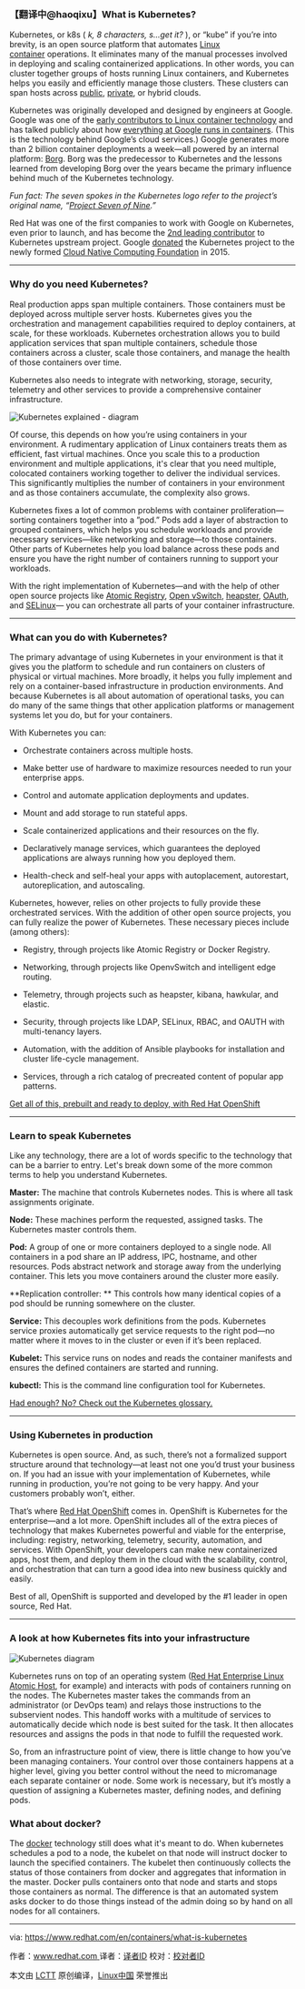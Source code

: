 ### 【翻译中@haoqixu】What is Kubernetes?

Kubernetes, or k8s ( _k, 8 characters, s...get it?_ ), or “kube” if you’re into brevity, is an open source platform that automates [Linux container][3] operations. It eliminates many of the manual processes involved in deploying and scaling containerized applications. In other words, you can cluster together groups of hosts running Linux containers, and Kubernetes helps you easily and efficiently manage those clusters. These clusters can span hosts across [public][4], [private][5], or hybrid clouds.

Kubernetes was originally developed and designed by engineers at Google. Google was one of the [early contributors to Linux container technology][6] and has talked publicly about how [everything at Google runs in containers][7]. (This is the technology behind Google’s cloud services.) Google generates more than 2 billion container deployments a week—all powered by an internal platform: [Borg][8]. Borg was the predecessor to Kubernetes and the lessons learned from developing Borg over the years became the primary influence behind much of the Kubernetes technology.

 _Fun fact: The seven spokes in the Kubernetes logo refer to the project’s original name, “[Project Seven of Nine][1].”_ 

Red Hat was one of the first companies to work with Google on Kubernetes, even prior to launch, and has become the [2nd leading contributor][9] to Kubernetes upstream project. Google [donated][10] the Kubernetes project to the newly formed [Cloud Native Computing Foundation][11] in 2015.

* * *

### Why do you need Kubernetes?

Real production apps span multiple containers. Those containers must be deployed across multiple server hosts. Kubernetes gives you the orchestration and management capabilities required to deploy containers, at scale, for these workloads. Kubernetes orchestration allows you to build application services that span multiple containers, schedule those containers across a cluster, scale those containers, and manage the health of those containers over time.

Kubernetes also needs to integrate with networking, storage, security, telemetry and other services to provide a comprehensive container infrastructure.

 ![Kubernetes explained - diagram](https://www.redhat.com/cms/managed-files/styles/max_size/s3/kubernetes-diagram-902x416.png?itok=C_wxL4HV "Kubernetes explained - diagram") 

Of course, this depends on how you’re using containers in your environment. A rudimentary application of Linux containers treats them as efficient, fast virtual machines. Once you scale this to a production environment and multiple applications, it's clear that you need multiple, colocated containers working together to deliver the individual services. This significantly multiplies the number of containers in your environment and as those containers accumulate, the complexity also grows.

Kubernetes fixes a lot of common problems with container proliferation—sorting containers together into a ”pod.” Pods add a layer of abstraction to grouped containers, which helps you schedule workloads and provide necessary services—like networking and storage—to those containers. Other parts of Kubernetes help you load balance across these pods and ensure you have the right number of containers running to support your workloads.

With the right implementation of Kubernetes—and with the help of other open source projects like [Atomic Registry][12], [Open vSwitch][13], [heapster][14], [OAuth][15], and [SELinux][16]— you can orchestrate all parts of your container infrastructure.

* * *

### What can you do with Kubernetes?

The primary advantage of using Kubernetes in your environment is that it gives you the platform to schedule and run containers on clusters of physical or virtual machines. More broadly, it helps you fully implement and rely on a container-based infrastructure in production environments. And because Kubernetes is all about automation of operational tasks, you can do many of the same things that other application platforms or management systems let you do, but for your containers.

With Kubernetes you can:

*   Orchestrate containers across multiple hosts.

*   Make better use of hardware to maximize resources needed to run your enterprise apps.

*   Control and automate application deployments and updates.

*   Mount and add storage to run stateful apps.

*   Scale containerized applications and their resources on the fly.

*   Declaratively manage services, which guarantees the deployed applications are always running how you deployed them.

*   Health-check and self-heal your apps with autoplacement, autorestart, autoreplication, and autoscaling.

Kubernetes, however, relies on other projects to fully provide these orchestrated services. With the addition of other open source projects, you can fully realize the power of Kubernetes. These necessary pieces include (among others):

*   Registry, through projects like Atomic Registry or Docker Registry.

*   Networking, through projects like OpenvSwitch and intelligent edge routing.

*   Telemetry, through projects such as heapster, kibana, hawkular, and elastic.

*   Security, through projects like LDAP, SELinux, RBAC, and OAUTH with multi-tenancy layers.

*   Automation, with the addition of Ansible playbooks for installation and cluster life-cycle management.

*   Services, through a rich catalog of precreated content of popular app patterns.

[Get all of this, prebuilt and ready to deploy, with Red Hat OpenShift][17]

* * *

### Learn to speak Kubernetes

Like any technology, there are a lot of words specific to the technology that can be a barrier to entry. Let's break down some of the more common terms to help you understand Kubernetes.

**Master:** The machine that controls Kubernetes nodes. This is where all task assignments originate.

**Node:** These machines perform the requested, assigned tasks. The Kubernetes master controls them.

**Pod:** A group of one or more containers deployed to a single node. All containers in a pod share an IP address, IPC, hostname, and other resources. Pods abstract network and storage away from the underlying container. This lets you move containers around the cluster more easily.

**Replication controller: ** This controls how many identical copies of a pod should be running somewhere on the cluster.

**Service:** This decouples work definitions from the pods. Kubernetes service proxies automatically get service requests to the right pod—no matter where it moves to in the cluster or even if it’s been replaced.

**Kubelet:** This service runs on nodes and reads the container manifests and ensures the defined containers are started and running.

**kubectl:** This is the command line configuration tool for Kubernetes.

[Had enough? No? Check out the Kubernetes glossary.][18]

* * *

### Using Kubernetes in production

Kubernetes is open source. And, as such, there’s not a formalized support structure around that technology—at least not one you’d trust your business on. If you had an issue with your implementation of Kubernetes, while running in production, you’re not going to be very happy. And your customers probably won’t, either.

That’s where [Red Hat OpenShift][2] comes in. OpenShift is Kubernetes for the enterprise—and a lot more. OpenShift includes all of the extra pieces of technology that makes Kubernetes powerful and viable for the enterprise, including: registry, networking, telemetry, security, automation, and services. With OpenShift, your developers can make new containerized apps, host them, and deploy them in the cloud with the scalability, control, and orchestration that can turn a good idea into new business quickly and easily.

Best of all, OpenShift is supported and developed by the #1 leader in open source, Red Hat.

* * *

### A look at how Kubernetes fits into your infrastructure

 ![Kubernetes diagram](https://www.redhat.com/cms/managed-files/styles/max_size/s3/kubernetes-diagram-2-824x437.png?itok=KmhLmkgi "Kubernetes diagram") 

Kubernetes runs on top of an operating system ([Red Hat Enterprise Linux Atomic Host][19], for example) and interacts with pods of containers running on the nodes. The Kubernetes master takes the commands from an administrator (or DevOps team) and relays those instructions to the subservient nodes. This handoff works with a multitude of services to automatically decide which node is best suited for the task. It then allocates resources and assigns the pods in that node to fulfill the requested work.

So, from an infrastructure point of view, there is little change to how you’ve been managing containers. Your control over those containers happens at a higher level, giving you better control without the need to micromanage each separate container or node. Some work is necessary, but it’s mostly a question of assigning a Kubernetes master, defining nodes, and defining pods.

### What about docker?

The [docker][20] technology still does what it's meant to do. When kubernetes schedules a pod to a node, the kubelet on that node will instruct docker to launch the specified containers. The kubelet then continuously collects the status of those containers from docker and aggregates that information in the master. Docker pulls containers onto that node and starts and stops those containers as normal. The difference is that an automated system asks docker to do those things instead of the admin doing so by hand on all nodes for all containers.

--------------------------------------------------------------------------------

via: https://www.redhat.com/en/containers/what-is-kubernetes

作者：[www.redhat.com ][a]
译者：[译者ID](https://github.com/译者ID)
校对：[校对者ID](https://github.com/校对者ID)

本文由 [LCTT](https://github.com/LCTT/TranslateProject) 原创编译，[Linux中国](https://linux.cn/) 荣誉推出

[a]:https://www.redhat.com/
[1]:https://cloudplatform.googleblog.com/2016/07/from-Google-to-the-world-the-Kubernetes-origin-story.html
[2]:https://www.redhat.com/en/technologies/cloud-computing/openshift
[3]:https://www.redhat.com/en/containers/whats-a-linux-container
[4]:https://www.redhat.com/en/topics/cloud-computing/what-is-public-cloud
[5]:https://www.redhat.com/en/topics/cloud-computing/what-is-private-cloud
[6]:https://en.wikipedia.org/wiki/Cgroups
[7]:https://speakerdeck.com/jbeda/containers-at-scale
[8]:http://blog.kubernetes.io/2015/04/borg-predecessor-to-kubernetes.html
[9]:http://stackalytics.com/?project_type=kubernetes-group&metric=commits
[10]:https://techcrunch.com/2015/07/21/as-kubernetes-hits-1-0-google-donates-technology-to-newly-formed-cloud-native-computing-foundation-with-ibm-intel-twitter-and-others/
[11]:https://www.cncf.io/
[12]:http://www.projectatomic.io/registry/
[13]:http://openvswitch.org/
[14]:https://github.com/kubernetes/heapster
[15]:https://oauth.net/
[16]:https://selinuxproject.org/page/Main_Page
[17]:https://www.redhat.com/en/technologies/cloud-computing/openshift
[18]:https://kubernetes.io/docs/reference/
[19]:https://www.redhat.com/en/technologies/linux-platforms/enterprise-linux/options
[20]:https://www.redhat.com/en/containers/what-is-docker
